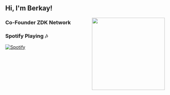 <h2> Hi, I'm Berkay!</h2>
<img align='right' src="https://i.hizliresim.com/q8VJZx.png" width="230">

### Co-Founder ZDK Network


### Spotify Playing :notes:
[![Spotify](https://novatorem-albatx.vercel.app/api/spotify)](https://open.spotify.com/user/j4ntqa7lm32ugu039446fdr96) 


